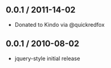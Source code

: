 0.0.1 / 2011-14-02
------------------

* Donated to Kindo via @quickredfox

0.0.1 / 2010-08-02
------------------

* jquery-style initial release
